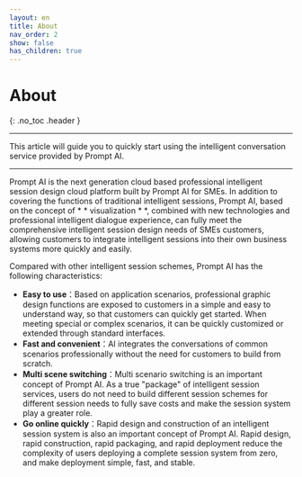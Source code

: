 ```yaml
---
layout: en
title: About
nav_order: 2
show: false
has_children: true
---
```


# About

{: .no_toc .header }

---

This article will guide you to quickly start using the intelligent conversation service provided by Prompt AI.

---

Prompt AI is the next generation cloud based professional intelligent session design cloud platform built by Prompt AI for SMEs. In addition to covering the functions of traditional intelligent sessions, Prompt AI, based on the concept of * * visualization * *, combined with new technologies and professional intelligent dialogue experience, can fully meet the comprehensive intelligent session design needs of SMEs customers, allowing customers to integrate intelligent sessions into their own business systems more quickly and easily.

Compared with other intelligent session schemes, Prompt AI has the following characteristics:

- **Easy to use**：Based on application scenarios, professional graphic design functions are exposed to customers in a simple and easy to understand way, so that customers can quickly get started. When meeting special or complex scenarios, it can be quickly customized or extended through standard interfaces.
- **Fast and convenient**：AI integrates the conversations of common scenarios professionally without the need for customers to build from scratch.
- **Multi scene switching**：Multi scenario switching is an important concept of Prompt AI. As a true "package" of intelligent session services, users do not need to build different session schemes for different session needs to fully save costs and make the session system play a greater role.
- **Go online quickly**：Rapid design and construction of an intelligent session system is also an important concept of Prompt AI. Rapid design, rapid construction, rapid packaging, and rapid deployment reduce the complexity of users deploying a complete session system from zero, and make deployment simple, fast, and stable.
